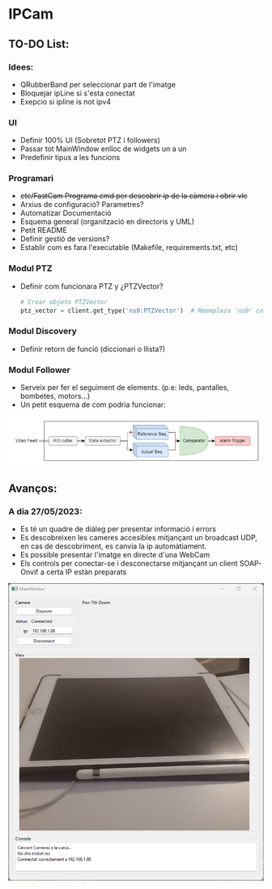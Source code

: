 # IPCam

## TO-DO List:
### Idees:
- QRubberBand per seleccionar part de l'imatge
- Bloquejar ipLine si s'esta conectat
- Exepcio si ipline is not ipv4
### UI
- Definir 100% UI (Sobretot PTZ i followers)
- Passar tot MainWindow enlloc de widgets un a un
- Predefinir tipus a les funcions
### Programari
- ~~etc/FastCam Programa cmd per descobrir ip de la càmera i obrir vlc~~
- Arxius de configuració? Parametres?
- Automatizar Documentació 
- Esquema general (organització en directoris y UML)
- Petit README
- Definir gestió de versions?
- Establir com es fara l'executable (Makefile, requirements.txt, etc)
### Modul PTZ
- Definir com funcionara PTZ y ¿PTZVector?
    ```python
    # Crear objeto PTZVector
    ptz_vector = client.get_type('ns0:PTZVector')  # Reemplaza 'ns0' con el namespace adecuado
    ```
### Modul Discovery
- Definir retorn de funció (diccionari o llista?)

### Modul Follower
- Serveix per fer el seguiment de elements. (p.e: leds, pantalles, bombetes, motors...)
- Un petit esquema de com podria funcionar:
<p align="center">
<img src="etc/img/Follower_esquema.png"  width="600" height="auto">
</p>



## Avanços:
### A dia 27/05/2023:
- Es té un quadre de diàleg per presentar informació i errors
- Es descobreixen les cameres accesibles mitjançant un broadcast UDP, en cas de descobriment, es canvia la ip automàtiament.
- Es possible presentar l'imatge en directe d'una WebCam
- Els controls per conectar-se i desconectarse mitjançant un client SOAP-Onvif a certa IP estàn preparats
<p align="center">
<img src="etc/img/UI-27-05-2023.png"  width="600" height="auto">
</p>

